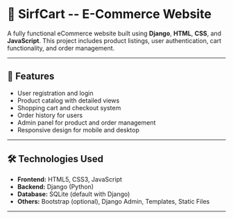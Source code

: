 # 🛒 SirfCart -- E-Commerce Website

A fully functional eCommerce website built using **Django**, **HTML**, **CSS**, and **JavaScript**. This project includes product listings, user authentication, cart functionality, and order management.

---

## 🚀 Features

- User registration and login
- Product catalog with detailed views
- Shopping cart and checkout system
- Order history for users
- Admin panel for product and order management
- Responsive design for mobile and desktop

---

## 🛠️ Technologies Used

- **Frontend:** HTML5, CSS3, JavaScript
- **Backend:** Django (Python)
- **Database:** SQLite (default with Django)
- **Others:** Bootstrap (optional), Django Admin, Templates, Static Files

---

